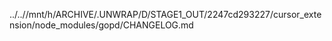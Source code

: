 ../..//mnt/h/ARCHIVE/.UNWRAP/D/STAGE1_OUT/2247cd293227/cursor_extension/node_modules/gopd/CHANGELOG.md